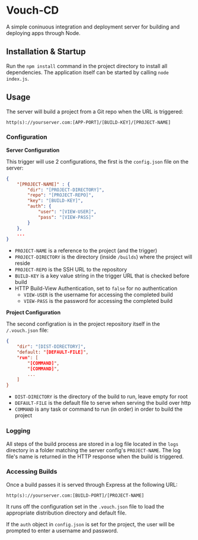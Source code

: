 # Vouch-CD

A simple coninuous integration and deployment server for building and deploying apps through Node.

## Installation & Startup

Run the `npm install` command in the project directory to install all dependencies. The application 
itself can be started by calling `node index.js`.

## Usage

The server will build a project from a Git repo when the URL is triggered:

```
http(s)://yourserver.com:[APP-PORT]/[BUILD-KEY]/[PROJECT-NAME]
```

### Configuration

**Server Configuration**

This trigger will use 2 configurations, the first is the `config.json` file on the server:

```json
{
    "[PROJECT-NAME]" : {
        "dir": "[PROJECT-DIRECTORY]",
        "repo": "[PROJECT-REPO]",
        "key": "[BUILD-KEY]",
        "auth": {
            "user": "[VIEW-USER]",
            "pass": "[VIEW-PASS]"
        }
    },
    ...
}
```

* `PROJECT-NAME` is a reference to the project (and the trigger)
* `PROJECT-DIRECTORY` is the directory (inside `/builds`) where the project will reside
* `PROJECT-REPO` is the SSH URL to the repository
* `BUILD-KEY` is a key value string in the trigger URL that is checked before build
* HTTP Build-View Authentication, set to `false` for no authentication
    * `VIEW-USER` is the username for accessing the completed build
    * `VIEW-PASS` is the password for accessing the completed build

**Project Configuration**

The second configration is in the project repository itself in the `/.vouch.json` file:

```json
{
    "dir": "[DIST-DIRECTORY]",
    "default: "[DEFAULT-FILE]",
    "run": [
        "[COMMAND]",
        "[COMMAND]",
        ...
    ]
}
```

* `DIST-DIRECTORY` is the directory of the build to run, leave empty for root
* `DEFAULT-FILE` is the default file to serve when serving the build over http
* `COMMAND` is any task or command to run (in order) in order to build the project

### Logging

All steps of the build process are stored in a log file located in the `logs` directory 
in a folder matching the server config's `PROJECT-NAME`. The log file's name is returned 
in the HTTP response when the build is triggered.

### Accessing Builds

Once a build passes it is served through Express at the following URL:

```
http(s)://yourserver.com:[BUILD-PORT]/[PROJECT-NAME]
```

It runs off the configuration set in the `.vouch.json` file to load the appropriate distribution 
directory and default file.

If the `auth` object in `config.json` is set for the project, the user will be prompted to enter a username and password.


